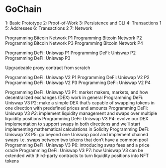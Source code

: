 # GoChain

1: Basic Prototype
2: Proof-of-Work
3: Persistence and CLI
4: Transactions 1
5: Addresses
6: Transactions 2
7: Network

Programming Bitcoin Network P1
Programming Bitcoin Network P2
Programming Bitcoin Network P3
Programming Bitcoin Network P4

Programming DeFi: Uniswap P1
Programming DeFi: Uniswap P2
Programming DeFi: Uniswap P3

Upgradeable proxy contract from scratch

Programming DeFi: Uniswap V2 P1
Programming DeFi: Uniswap V2 P2
Programming DeFi: Uniswap V2 P3
Programming DeFi: Uniswap V2 P4

Programming DeFi: Uniswap V3 P1: market makers, markets, and how decentralized exchanges (DEX) work in general
Programming DeFi: Uniswap V3 P2: make a simple DEX that’s capable of swapping tokens in one direction with predefined prices and amounts
Programming DeFi: Uniswap V3 *P3*: implement liquidity management and swaps over multiple liquidity positions
Programming DeFi: Uniswap V3 P4: evolve our DEX implementation to support swaps in both directions and we’ll start implementing mathematical calculations in Solidity
Programming DeFi: Uniswap V3 P5: go beyond one Uniswap pool and implement chained swaps i.e. swaps between two tokens that don’t have a common pool
Programming DeFi: Uniswap V3 P6: introducing swap fees and a price oracle
Programming DeFi: Uniswap V3 P7: how Uniswap V3 can be extended with third-party contracts to turn liquidity positions into NFT tokens

